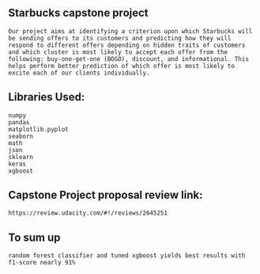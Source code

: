 ## Starbucks capstone project 
    Our project aims at identifying a criterion upon which Starbucks will be sending offers to its customers and predicting how they will respond to different offers depending on hidden traits of customers and which cluster is most likely to accept each offer from the following: buy-one-get-one (BOGO), discount, and informational. This helps perform better prediction of which offer is most likely to excite each of our clients individually. 

## Libraries Used:
    numpy
    pandas
    matplotlib.pyplot
    seaborn
    math
    json
    sklearn
    keras
    xgboost

## Capstone Project proposal review link: 
    https://review.udacity.com/#!/reviews/2645251
## To sum up 
    random forest classifier and tuned xgboost yields best results with f1-score nearly 91%

